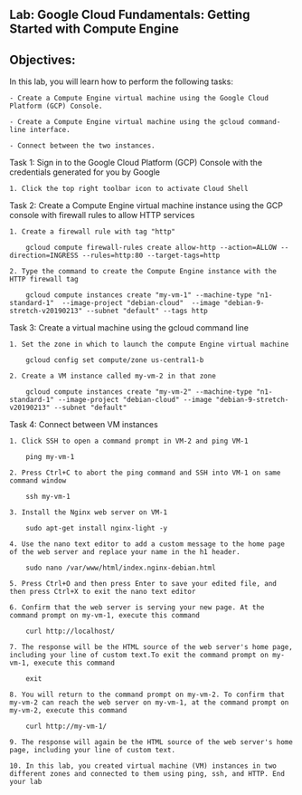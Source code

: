 ## Lab: Google Cloud Fundamentals: Getting Started with Compute Engine

## Objectives:

In this lab, you will learn how to perform the following tasks:

    - Create a Compute Engine virtual machine using the Google Cloud Platform (GCP) Console.

    - Create a Compute Engine virtual machine using the gcloud command-line interface.

    - Connect between the two instances.

Task 1: Sign in to the Google Cloud Platform (GCP) Console with the credentials generated for you by Google
    
    1. Click the top right toolbar icon to activate Cloud Shell

Task 2: Create a Compute Engine virtual machine instance using the GCP console with firewall rules to allow HTTP services

    1. Create a firewall rule with tag "http"
        
        gcloud compute firewall-rules create allow-http --action=ALLOW --direction=INGRESS --rules=http:80 --target-tags=http

    2. Type the command to create the Compute Engine instance with the HTTP firewall tag 

        gcloud compute instances create "my-vm-1" --machine-type "n1-standard-1"  --image-project "debian-cloud"  --image "debian-9-stretch-v20190213" --subnet "default" --tags http

   
Task 3: Create a virtual machine using the gcloud command line

    1. Set the zone in which to launch the compute Engine virtual machine
       
        gcloud config set compute/zone us-central1-b

    2. Create a VM instance called my-vm-2 in that zone

        gcloud compute instances create "my-vm-2" --machine-type "n1-standard-1" --image-project "debian-cloud" --image "debian-9-stretch-v20190213" --subnet "default"

Task 4: Connect between VM instances

    1. Click SSH to open a command prompt in VM-2 and ping VM-1

        ping my-vm-1

    2. Press Ctrl+C to abort the ping command and SSH into VM-1 on same command window

        ssh my-vm-1

    3. Install the Nginx web server on VM-1 

        sudo apt-get install nginx-light -y

    4. Use the nano text editor to add a custom message to the home page of the web server and replace your name in the h1 header.

        sudo nano /var/www/html/index.nginx-debian.html

    5. Press Ctrl+O and then press Enter to save your edited file, and then press Ctrl+X to exit the nano text editor

    6. Confirm that the web server is serving your new page. At the command prompt on my-vm-1, execute this command

        curl http://localhost/

    7. The response will be the HTML source of the web server's home page, including your line of custom text.To exit the command prompt on my-vm-1, execute this command

        exit

    8. You will return to the command prompt on my-vm-2. To confirm that my-vm-2 can reach the web server on my-vm-1, at the command prompt on my-vm-2, execute this command 
        
        curl http://my-vm-1/

    9. The response will again be the HTML source of the web server's home page, including your line of custom text.
    
    10. In this lab, you created virtual machine (VM) instances in two different zones and connected to them using ping, ssh, and HTTP. End your lab
